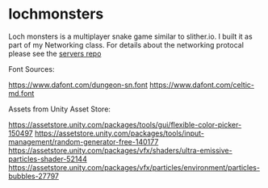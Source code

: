 # lochmonsters

Loch monsters is a multiplayer snake game similar to slither.io. I built it as part of my Networking class. For details about the networking protocal please see the  [servers repo](https://github.com/AmeliaRose802/lochmonsters_server)

Font Sources:

https://www.dafont.com/dungeon-sn.font
https://www.dafont.com/celtic-md.font

Assets from Unity Asset Store:

https://assetstore.unity.com/packages/tools/gui/flexible-color-picker-150497
https://assetstore.unity.com/packages/tools/input-management/random-generator-free-140177
https://assetstore.unity.com/packages/vfx/shaders/ultra-emissive-particles-shader-52144
https://assetstore.unity.com/packages/vfx/particles/environment/particles-bubbles-27797


